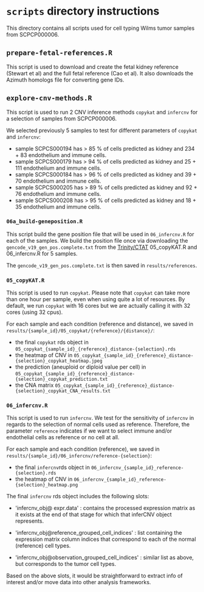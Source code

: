 # `scripts` directory instructions

This directory contains all scripts used for cell typing Wilms tumor samples from SCPCP000006.

## `prepare-fetal-references.R`

This script is used to download and create the fetal kidney reference (Stewart et al) and the full fetal reference (Cao et al).
It also downloads the Azimuth homologs file for converting gene IDs.

## `explore-cnv-methods.R`

This script is used to run 2 CNV inference methods `copykat` and `infercnv` for a selection of samples from SCPCP000006.

We selected previously 5 samples to test for different parameters of `copykat` and `infercnv`:

- sample SCPCS000194 has > 85 % of cells predicted as kidney and 234 + 83 endothelium and immune cells.
- sample SCPCS000179 has > 94 % of cells predicted as kidney and 25 + 111 endothelium and immune cells.
- sample SCPCS000184 has > 96 % of cells predicted as kidney and 39 + 70 endothelium and immune cells.
- sample SCPCS000205 has > 89 % of cells predicted as kidney and 92 + 76 endothelium and immune cells.
- sample SCPCS000208 has > 95 % of cells predicted as kidney and 18 + 35 endothelium and immune cells.

### `06a_build-geneposition.R`

This script build the gene position file that will be used in `06_infercnv.R` for each of the samples.
We build the position file once via downloading the `gencode_v19_gen_pos.complete.txt` from the [Trinity/CTAT](https://data.broadinstitute.org/Trinity/CTAT/cnv/gencode_v19_gen_pos.complete.txt)
05_copyKAT.R and 06_infercnv.R for 5 samples.

The `gencode_v19_gen_pos.complete.txt` is then saved in `results/references`.

### `05_copyKAT.R`

This script is used to run `copykat`.
Please note that `copykat` can take more than one hour per sample, even when using quite a lot of resources.
By default, we run `copykat` with 16 cores but we are actually calling it with 32 cores (using 32 cpus).

For each sample and each condition (reference and distance), we saved in `results/{sample_id}/05_copykat/{reference}/{distance}/`:

- the final `copykat` rds object in `05_copykat_{sample_id}_{reference}_distance-{selection}.rds`
- the heatmap of CNV in `05_copykat_{sample_id}_{reference}_distance-{selection}_copykat_heatmap.jpeg`
- the prediction (aneuploid or diploid value per cell) in `05_copykat_{sample_id}_{reference}_distance-{selection}_copykat_prediction.txt`
- the CNA matrix `05_copykat_{sample_id}_{reference}_distance-{selection}_copykat_CNA_results.txt`

### `06_infercnv.R`

This script is used to run `infercnv`.
We test for the sensitivity of `infercnv` in regards to the selection of normal cells used as reference.
Therefore, the parameter `reference` indicates if we want to select immune and/or endothelial cells as reference or no cell at all.

For each sample and each condition (reference), we saved in `results/{sample_id}/06_infercnv/reference-{selection}`:
- the final `infercnv`rds object in `06_infercnv_{sample_id}_reference-{selection}.rds`
- the heatmap of CNV in `06_infercnv_{sample_id}_reference-{selection}_heatmap.png`

The final `infercnv` rds object includes the following slots:

- 'infercnv_obj@ expr.data' : contains the processed expression matrix as it exists at the end of that stage for which that inferCNV object represents.

- 'infercnv_obj@reference_grouped_cell_indices' : list containing the expression matrix column indices that correspond to each of the normal (reference) cell types.

- 'infercnv_obj@observation_grouped_cell_indices' : similar list as above, but corresponds to the tumor cell types.

Based on the above slots, it would be straightforward to extract info of interest and/or move data into other analysis frameworks.